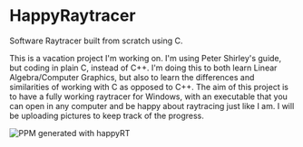 # HappyRaytracer
Software Raytracer built from scratch using C.

This is a vacation project I'm working on. 
I'm using Peter Shirley's guide, but coding in plain C, instead of C++. I'm doing this to both learn Linear Algebra/Computer Graphics, but also to learn the differences and similarities of working with C as opposed to C++.
The aim of this project is to have a fully working raytracer for Windows, with an executable that you can open in any computer and be happy about raytracing just like I am.
I will be uploading pictures to keep track of the progress.

![PPM generated with happyRT](https://user-images.githubusercontent.com/46263572/147374274-6b2f0627-17f1-4fe6-9fa7-df5b71b05a29.png)

